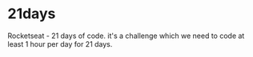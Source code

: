 # 21days
Rocketseat - 21 days of code. it's a challenge which we need to code at least 1 hour per day for 21 days.
